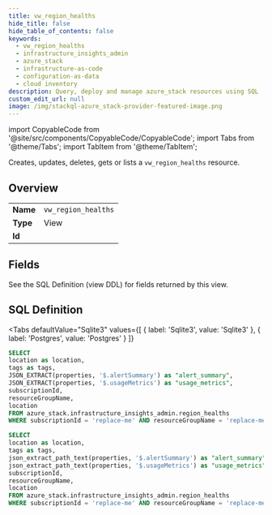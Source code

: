 ```yaml
--- 
title: vw_region_healths
hide_title: false
hide_table_of_contents: false
keywords:
  - vw_region_healths
  - infrastructure_insights_admin
  - azure_stack
  - infrastructure-as-code
  - configuration-as-data
  - cloud inventory
description: Query, deploy and manage azure_stack resources using SQL
custom_edit_url: null
image: /img/stackql-azure_stack-provider-featured-image.png
---
```


import CopyableCode from '@site/src/components/CopyableCode/CopyableCode';
import Tabs from '@theme/Tabs';
import TabItem from '@theme/TabItem';

Creates, updates, deletes, gets or lists a <code>vw_region_healths</code> resource.

## Overview
<table><tbody>
<tr><td><b>Name</b></td><td><code>vw_region_healths</code></td></tr>
<tr><td><b>Type</b></td><td>View</td></tr>
<tr><td><b>Id</b></td><td><CopyableCode code="azure_stack.infrastructure_insights_admin.vw_region_healths" /></td></tr>
</tbody></table>

## Fields

See the SQL Definition (view DDL) for fields returned by this view.

## SQL Definition

<Tabs
defaultValue="Sqlite3"
values={[
{ label: 'Sqlite3', value: 'Sqlite3' },
{ label: 'Postgres', value: 'Postgres' }
]}
>
<TabItem value="Sqlite3">

```sql
SELECT
location as location,
tags as tags,
JSON_EXTRACT(properties, '$.alertSummary') as "alert_summary",
JSON_EXTRACT(properties, '$.usageMetrics') as "usage_metrics",
subscriptionId,
resourceGroupName,
location
FROM azure_stack.infrastructure_insights_admin.region_healths
WHERE subscriptionId = 'replace-me' AND resourceGroupName = 'replace-me';
```

</TabItem>
<TabItem value="Postgres">

```sql
SELECT
location as location,
tags as tags,
json_extract_path_text(properties, '$.alertSummary') as "alert_summary",
json_extract_path_text(properties, '$.usageMetrics') as "usage_metrics",
subscriptionId,
resourceGroupName,
location
FROM azure_stack.infrastructure_insights_admin.region_healths
WHERE subscriptionId = 'replace-me' AND resourceGroupName = 'replace-me';
```

</TabItem>
</Tabs>
